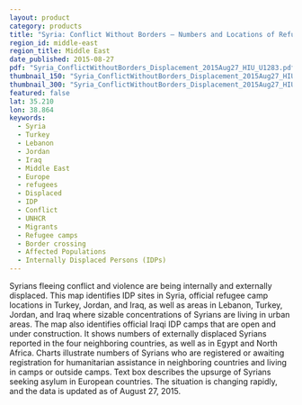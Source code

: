 ```yaml
---
layout: product
category: products
title: "Syria: Conflict Without Borders – Numbers and Locations of Refugees and IDPs"
region_id: middle-east
region_title: Middle East
date_published: 2015-08-27
pdf: "Syria_ConflictWithoutBorders_Displacement_2015Aug27_HIU_U1283.pdf"
thumbnail_150: "Syria_ConflictWithoutBorders_Displacement_2015Aug27_HIU_U1283_150px.JPG"
thumbnail_300: "Syria_ConflictWithoutBorders_Displacement_2015Aug27_HIU_U1283_300px.JPG"
featured: false
lat: 35.210
lon: 38.864
keywords:
  - Syria
  - Turkey
  - Lebanon
  - Jordan
  - Iraq
  - Middle East
  - Europe
  - refugees
  - Displaced
  - IDP
  - Conflict
  - UNHCR
  - Migrants
  - Refugee camps
  - Border crossing
  - Affected Populations
  - Internally Displaced Persons (IDPs)
---
```

Syrians fleeing conflict and violence are being internally and externally displaced. This map identifies IDP sites in Syria, official refugee camp locations in Turkey, Jordan, and Iraq, as well as areas in Lebanon, Turkey, Jordan, and Iraq where sizable concentrations of Syrians are living in urban areas. The map also identifies official Iraqi IDP camps that are open and under construction. It shows numbers of externally displaced Syrians reported in the four neighboring countries, as well as in Egypt and North Africa. Charts illustrate numbers of Syrians who are registered or awaiting registration for humanitarian assistance in neighboring countries and living in camps or outside camps. Text box describes the upsurge of Syrians seeking asylum in European countries. The situation is changing rapidly, and the data is updated as of August 27, 2015.
